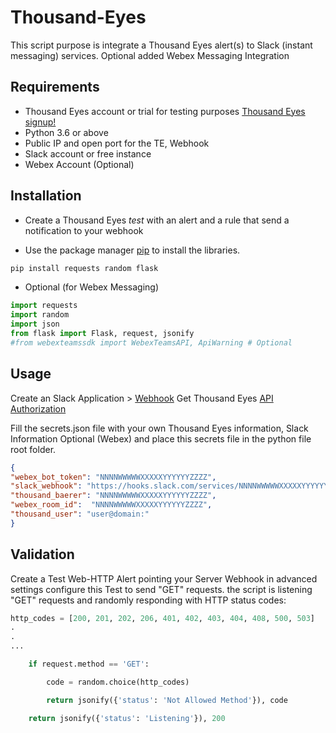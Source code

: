 # Thousand-Eyes

This script purpose is integrate a Thousand Eyes alert(s) to Slack (instant messaging) services.
Optional added Webex Messaging Integration

## Requirements

* Thousand Eyes account or trial for testing purposes [Thousand Eyes signup!](https://www.thousandeyes.com/signup)
* Python 3.6 or above
* Public IP and open port for the TE, Webhook
* Slack account or free instance 
* Webex Account (Optional)

## Installation

- Create a Thousand Eyes _test_ with an alert and a rule that send a notification to your webhook

- Use the package manager [pip](https://pip.pypa.io/en/stable/) to install the libraries.

```bash
pip install requests random flask
```

* Optional <pip install webexteamssdk> (for Webex Messaging)
  
```python
import requests
import random
import json
from flask import Flask, request, jsonify
#from webexteamssdk import WebexTeamsAPI, ApiWarning # Optional
```
  
## Usage
  
  Create an Slack Application > [Webhook](https://api.slack.com/messaging/webhooks)
  Get Thousand Eyes [API Authorization](https://developer.thousandeyes.com/v6/#/authentication)
  
  Fill the secrets.json file with your own Thousand Eyes information, Slack Information Optional (Webex) and place this secrets file in the python file root folder.
  
  ```json
{
  "webex_bot_token": "NNNNWWWWWXXXXXYYYYYYZZZZ",
  "slack_webhook": "https://hooks.slack.com/services/NNNNWWWWWXXXXXYYYYYYZZZZ",
  "thousand_baerer": "NNNNWWWWWXXXXXYYYYYYZZZZ",
  "webex_room_id":  "NNNNWWWWWXXXXXYYYYYYZZZZ",
  "thousand_user": "user@domain:"
} 
  ```
 
## Validation

Create a Test Web-HTTP Alert pointing your Server Webhook in advanced settings configure this Test to send "GET" requests.
the script is listening "GET" requests and randomly responding with HTTP status codes:

```python
http_codes = [200, 201, 202, 206, 401, 402, 403, 404, 408, 500, 503]
.
.
...

    if request.method == 'GET':

        code = random.choice(http_codes)

        return jsonify({'status': 'Not Allowed Method'}), code

    return jsonify({'status': 'Listening'}), 200
```
  
